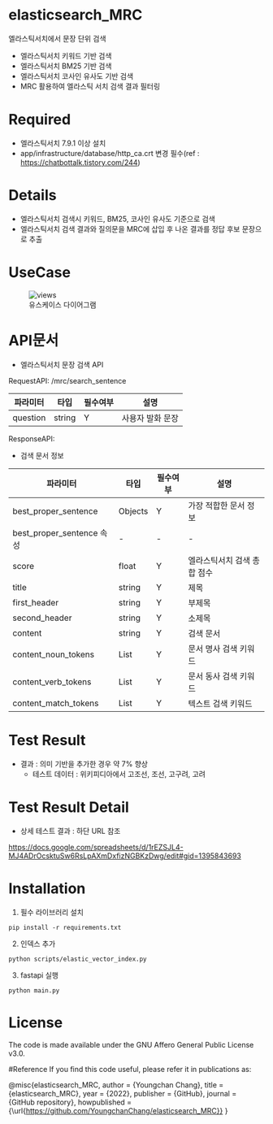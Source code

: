 # elasticsearch_MRC

엘라스틱서치에서 문장 단위 검색
- 엘라스틱서치 키워드 기반 검색
- 엘라스틱서치 BM25 기반 검색
- 엘라스틱서치 코사인 유사도 기반 검색
- MRC 활용하여 엘라스틱 서치 검색 결과 필터링

# Required
- 엘라스틱서치 7.9.1 이상 설치
- app/infrastructure/database/http_ca.crt 변경 필수(ref : https://chatbottalk.tistory.com/244)

# Details

- 엘라스틱서치 검색시 키워드, BM25, 코사인 유사도 기준으로 검색
- 엘라스틱서치 검색 결과와 질의문을 MRC에 삽입 후 나온 결과를 정답 후보 문장으로 추출 

# UseCase

<figure>
<img src=https://i.imgur.com/3euBjA6.png" alt="views">
<figcaption>유스케이스 다이어그램</figcaption>
</figure>

# API문서

- 엘라스틱서치 문장 검색 API

RequestAPI: /mrc/search_sentence


| 파라미터     | 타입     | 필수여부 | 설명        |
|----------|--------|------|-----------|
| question | string | Y    | 사용자 발화 문장 |


ResponseAPI:

- 검색 문서 정보

| 파라미터                    | 타입      | 필수여부 | 설명              |
|-------------------------|---------|------|-----------------|
| best_proper_sentence    | Objects | Y    | 가장 적합한 문서 정보    |
| best_proper_sentence 속성 | -       | -    | -               |
| score                   | float   | Y    | 엘라스틱서치 검색 총합 점수 |
| title                   | string  | Y    | 제목              |
| first_header            | string  | Y    | 부제목             |
| second_header           | string  | Y    | 소제목             |
| content                 | string  | Y    | 검색 문서           |
| content_noun_tokens     | List    | Y    | 문서 명사 검색 키워드    |
| content_verb_tokens     | List    | Y    | 문서 동사 검색 키워드    |
| content_match_tokens    | List    | Y    | 텍스트 검색 키워드      |

# Test Result

- 결과 : 의미 기반을 추가한 경우 약 7% 향상
  - 테스트 데이터 : 위키피디아에서 고조선, 조선, 고구려, 고려

# Test Result Detail

- 상세 테스트 결과 : 하단 URL 참조

https://docs.google.com/spreadsheets/d/1rEZSJL4-MJ4ADrOcsktuSw6RsLpAXmDxfizNGBKzDwg/edit#gid=1395843693

# Installation

1. 필수 라이브러리 설치

```
pip install -r requirements.txt
```

2. 인덱스 추가

```
python scripts/elastic_vector_index.py
```

3. fastapi 실행

```
python main.py
```

# License

The code is made available under the GNU Affero General Public License v3.0.

#Reference
If you find this code useful, please refer it in publications as:

@misc{elasticsearch_MRC,
  author = {Youngchan Chang},
  title = {elasticsearch_MRC},
  year = {2022},
  publisher = {GitHub},
  journal = {GitHub repository},
  howpublished = {\url{https://github.com/YoungchanChang/elasticsearch_MRC}}
}